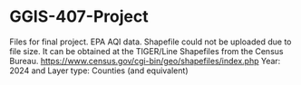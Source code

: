 # GGIS-407-Project
Files for final project. EPA AQI data. Shapefile could not be uploaded due to file size. It can be obtained at the TIGER/Line Shapefiles from the Census Bureau. https://www.census.gov/cgi-bin/geo/shapefiles/index.php Year: 2024 and Layer type: Counties (and equivalent)
